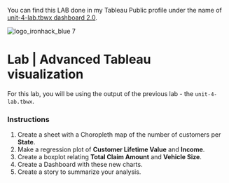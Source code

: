 
You can find this LAB done in my Tableau Public profile under the name of [unit-4-lab.tbwx dashboard 2.0](https://public.tableau.com/shared/GN5WZNST3?:display_count=n&:origin=viz_share_link).

![logo_ironhack_blue 7](https://user-images.githubusercontent.com/23629340/40541063-a07a0a8a-601a-11e8-91b5-2f13e4e6b441.png)

# Lab | Advanced Tableau visualization

For this lab, you will be using the output of the previous lab - the `unit-4-lab.tbwx`.

### Instructions

1. Create a sheet with a Choropleth map of the number of customers per **State**.
2. Make a regression plot of **Customer Lifetime Value** and **Income**.
3. Create a boxplot relating **Total Claim Amount** and **Vehicle Size**.
4. Create a Dashboard with these new charts.
5. Create a story to summarize your analysis.
